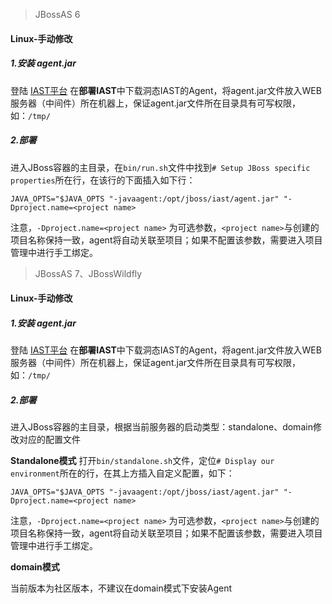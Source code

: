 > JBossAS 6

#### Linux-手动修改

##### 1.安装 agent.jar

登陆 [IAST平台](http://iast.huoxian.cn:8000/login) 在**部署IAST**中下载洞态IAST的Agent，将agent.jar文件放入WEB服务器（中间件）所在机器上，保证agent.jar文件所在目录具有可写权限，如：`/tmp/`

##### 2.部署
进入JBoss容器的主目录，在`bin/run.sh`文件中找到`# Setup JBoss specific properties`所在行，在该行的下面插入如下行：

```shell
JAVA_OPTS="$JAVA_OPTS "-javaagent:/opt/jboss/iast/agent.jar" "-Dproject.name=<project name>
```
注意，`-Dproject.name=<project name>` 为可选参数，`<project name>`与创建的项目名称保持一致，agent将自动关联至项目；如果不配置该参数，需要进入项目管理中进行手工绑定。

> JBossAS 7、JBossWildfly

#### Linux-手动修改

##### 1.安装 agent.jar

登陆 [IAST平台](http://iast.huoxian.cn:8000/login) 在**部署IAST**中下载洞态IAST的Agent，将agent.jar文件放入WEB服务器（中间件）所在机器上，保证agent.jar文件所在目录具有可写权限，如：`/tmp/`

##### 2.部署

进入JBoss容器的主目录，根据当前服务器的启动类型：standalone、domain修改对应的配置文件

**Standalone模式**
打开`bin/standalone.sh`文件，定位`# Display our environment`所在的行，在其上方插入自定义配置，如下：

```shell
JAVA_OPTS="$JAVA_OPTS "-javaagent:/opt/jboss/iast/agent.jar" "-Dproject.name=<project name>
```
注意，`-Dproject.name=<project name>` 为可选参数，`<project name>`与创建的项目名称保持一致，agent将自动关联至项目；如果不配置该参数，需要进入项目管理中进行手工绑定。


**domain模式**

当前版本为社区版本，不建议在domain模式下安装Agent
